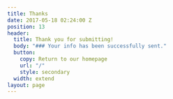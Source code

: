 ```yaml
---
title: Thanks
date: 2017-05-18 02:24:00 Z
position: 13
header:
  title: Thank you for submitting!
  body: "### Your info has been successfully sent."
  button:
    copy: Return to our homepage
    url: "/"
    style: secondary
  width: extend
layout: page
---
```


